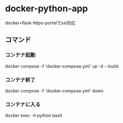 # docker-python-app
docker+flask
https-portalでssl対応

## コマンド
### コンテナ起動
docker compose -f 'docker-compose.yml' up -d --build
### コンテナ終了
docker compose -f 'docker-compose.yml' down
### コンテナに入る
docker exec -it python bash

